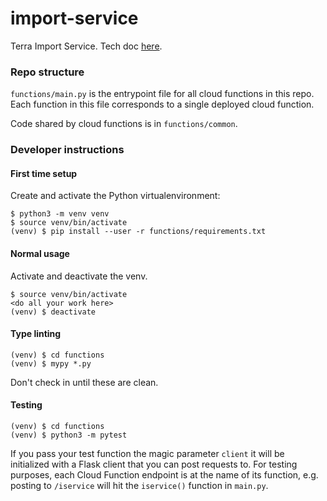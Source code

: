 # import-service
Terra Import Service. Tech doc [here](https://docs.google.com/document/d/1MeL9J5UqhtCg6SLD2Z9S_SsX3L9jYlZnSpfn2HJptc8/edit#).

### Repo structure

`functions/main.py` is the entrypoint file for all cloud functions in this repo. Each function in this file corresponds to a single deployed cloud function.

Code shared by cloud functions is in `functions/common`.

### Developer instructions

#### First time setup

Create and activate the Python virtualenvironment:

```
$ python3 -m venv venv
$ source venv/bin/activate
(venv) $ pip install --user -r functions/requirements.txt
```

#### Normal usage

Activate and deactivate the venv.

```
$ source venv/bin/activate
<do all your work here>
(venv) $ deactivate
```

#### Type linting

```
(venv) $ cd functions
(venv) $ mypy *.py
```

Don't check in until these are clean.

#### Testing
```
(venv) $ cd functions
(venv) $ python3 -m pytest
```

If you pass your test function the magic parameter `client` it will be initialized with a Flask client that you can post requests to. For testing purposes, each Cloud Function endpoint is at the name of its function, e.g. posting to `/iservice` will hit the `iservice()` function in `main.py`.
